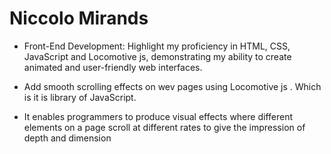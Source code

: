 # Niccolo Mirands

- Front-End Development: Highlight my proficiency in HTML, CSS, JavaScript and Locomotive js, demonstrating my ability to create animated and user-friendly web interfaces.

  
-  Add smooth scrolling effects on wev pages using Locomotive js . Which is it is library of JavaScript.

  
-  It enables programmers to produce visual effects where different elements on a page scroll at different rates to give the impression of depth and dimension

